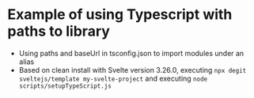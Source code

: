 # Example of using Typescript with paths to library

* Using paths and baseUrl in tsconfig.json to import modules under an alias
* Based on clean install with Svelte version 3.26.0, executing `npx degit sveltejs/template my-svelte-project` and executing `node scripts/setupTypeScript.js`